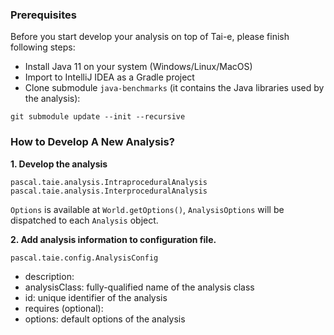 ### Prerequisites
Before you start develop your analysis on top of Tai-e, please finish following steps:
- Install Java 11 on your system (Windows/Linux/MacOS)
- Import to IntelliJ IDEA as a Gradle project
- Clone submodule `java-benchmarks` (it contains the Java libraries used by the analysis):
```
git submodule update --init --recursive
```

### How to Develop A New Analysis?

**1. Develop the analysis**


`pascal.taie.analysis.IntraproceduralAnalysis`
`pascal.taie.analysis.InterproceduralAnalysis`

`Options` is available at `World.getOptions()`, `AnalysisOptions` will be dispatched to each `Analysis` object.

**2. Add analysis information to configuration file.**

`pascal.taie.config.AnalysisConfig`
- description: 
- analysisClass: fully-qualified name of the analysis class
- id: unique identifier of the analysis
- requires (optional):
- options: default options of the analysis
